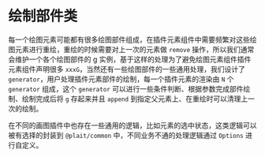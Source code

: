 # 绘制部件类

每一个绘图元素可能都有很多绘图部件组成，在插件元素组件中需要频繁对这些绘图元素进行重绘，重绘的时候需要对上一次的元素做 `remove` 操作，所以我们通常会维护一个各个绘图部件的 g 实例，基于这样的处理为了避免绘图元素组件插件元素组件声明很多 `xxxG`，当然还有一些绘图部件的一些通用处理，我们设计了 `generator`，用户处理插件元素部件的绘制，每一个插件元素的渲染由 `N` 个 `generator` 组成，这个 `generator` 可以进行一些条件判断、根据参数完成部件绘制、绘制完成后将 `g` 存起来并且 `append` 到指定父元素上、在重绘时可以清理上一次的绘制。

在不同的画图插件中也存在一些通用的逻辑，比如元素的选中状态，这类逻辑可以被有选择的封装到 `@plait/common` 中，不同业务不通的处理逻辑通过 `Options` 进行自定义。
